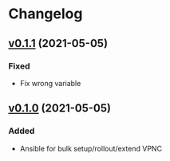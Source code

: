 # Changelog

## [v0.1.1](https://github.com/qweio/iot-vpn/tree/vpnc-deployer/v0.1.1) (2021-05-05)

### Fixed
- Fix wrong variable

## [v0.1.0](https://github.com/qweio/iot-vpn/tree/vpnc-deployer/v0.1.0) (2021-05-05)

### Added
- Ansible for bulk setup/rollout/extend VPNC
